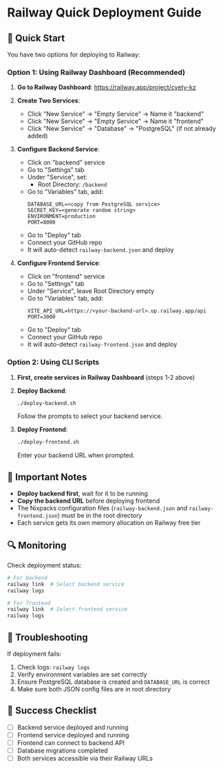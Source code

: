 # Railway Quick Deployment Guide

## 🚀 Quick Start

You have two options for deploying to Railway:

### Option 1: Using Railway Dashboard (Recommended)

1. **Go to Railway Dashboard**: https://railway.app/project/cvety-kz

2. **Create Two Services**:
   - Click "New Service" → "Empty Service" → Name it "backend"
   - Click "New Service" → "Empty Service" → Name it "frontend"
   - Click "New Service" → "Database" → "PostgreSQL" (if not already added)

3. **Configure Backend Service**:
   - Click on "backend" service
   - Go to "Settings" tab
   - Under "Service", set:
     - Root Directory: `/backend`
   - Go to "Variables" tab, add:
     ```
     DATABASE_URL=<copy from PostgreSQL service>
     SECRET_KEY=<generate random string>
     ENVIRONMENT=production
     PORT=8000
     ```
   - Go to "Deploy" tab
   - Connect your GitHub repo
   - It will auto-detect `railway-backend.json` and deploy

4. **Configure Frontend Service**:
   - Click on "frontend" service
   - Go to "Settings" tab
   - Under "Service", leave Root Directory empty
   - Go to "Variables" tab, add:
     ```
     VITE_API_URL=https://<your-backend-url>.up.railway.app/api
     PORT=3000
     ```
   - Go to "Deploy" tab
   - Connect your GitHub repo
   - It will auto-detect `railway-frontend.json` and deploy

### Option 2: Using CLI Scripts

1. **First, create services in Railway Dashboard** (steps 1-2 above)

2. **Deploy Backend**:
   ```bash
   ./deploy-backend.sh
   ```
   Follow the prompts to select your backend service.

3. **Deploy Frontend**:
   ```bash
   ./deploy-frontend.sh
   ```
   Enter your backend URL when prompted.

## 📝 Important Notes

- **Deploy backend first**, wait for it to be running
- **Copy the backend URL** before deploying frontend
- The Nixpacks configuration files (`railway-backend.json` and `railway-frontend.json`) must be in the root directory
- Each service gets its own memory allocation on Railway free tier

## 🔍 Monitoring

Check deployment status:
```bash
# For backend
railway link  # Select backend service
railway logs

# For frontend
railway link  # Select frontend service
railway logs
```

## 🚨 Troubleshooting

If deployment fails:
1. Check logs: `railway logs`
2. Verify environment variables are set correctly
3. Ensure PostgreSQL database is created and `DATABASE_URL` is correct
4. Make sure both JSON config files are in root directory

## 🎯 Success Checklist

- [ ] Backend service deployed and running
- [ ] Frontend service deployed and running
- [ ] Frontend can connect to backend API
- [ ] Database migrations completed
- [ ] Both services accessible via their Railway URLs